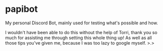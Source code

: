 # papibot
My personal Discord Bot, mainly used for testing what's possible and how.

I wouldn't have been able to do this without the help of Torri, thank you so much for assisting me through setting this whole thing up!
As well as all those tips you've given me, because I was too lazy to google myself.
\>.>
